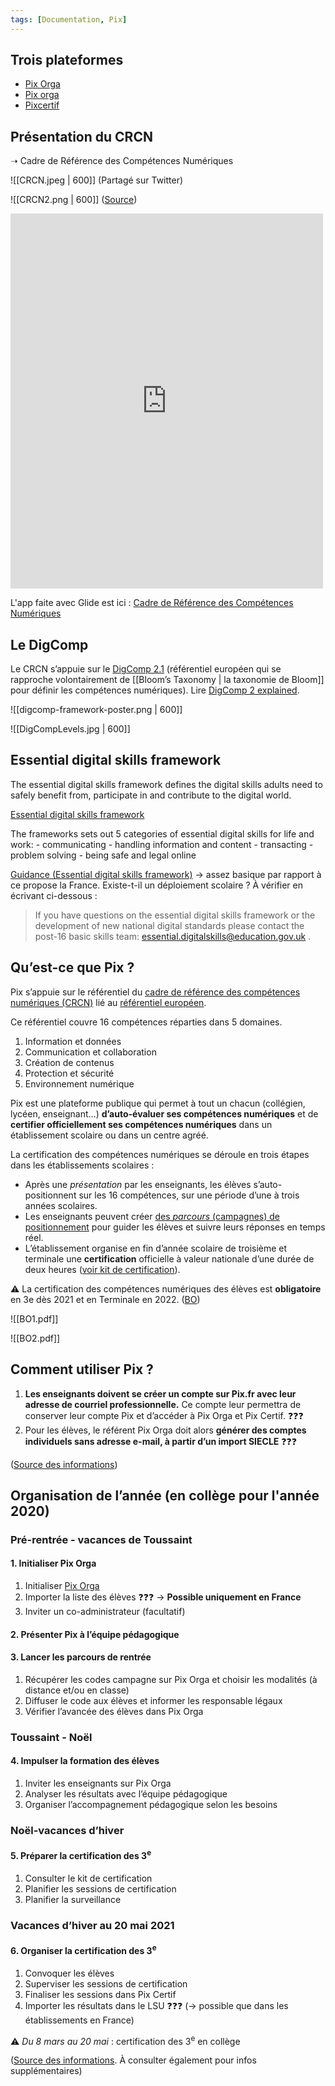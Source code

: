 ```yaml
---
tags: [Documentation, Pix]
---
```


## Trois plateformes
- [Pix Orga](https://orga.pix.fr/)
- [Pix orga](https://orga.pix.fr)
- [Pixcertif](https://certif.pix.fr/connexion)

## Présentation du CRCN
➝ Cadre de Référence des Compétences Numériques

![[CRCN.jpeg | 600]]
(Partagé sur Twitter)

![[CRCN2.png | 600]]
([Source](https://dane.ac-lyon.fr/spip/Infographie-CRCN))

<iframe border=0 frameborder=0 height=600 width=500   
 src="https://twitframe.com/show?url=https://twitter.com/fredericlandru/status/1234514039595831297?s=21"></iframe>

 L'app faite avec Glide est ici : [Cadre de Référence des Compétences Numériques](https://crcn68.glideapp.io)

## Le DigComp
Le CRCN s’appuie sur le [DigComp 2.1](https://joint-research-centre.ec.europa.eu/digcomp/digital-competence-framework_en) (référentiel européen qui se rapproche volontairement de [[Bloom’s Taxonomy | la taxonomie de Bloom]] pour définir les compétences numériques). Lire [DigComp 2 explained](https://joint-research-centre.ec.europa.eu/system/files/2016-06/DIGCOMP-FINAL-%2520UPDATED%252002-06-2016.pdf).

![[digcomp-framework-poster.png | 600]]

![[DigCompLevels.jpg | 600]]

## Essential digital skills framework
The essential digital skills framework defines the digital skills adults need to safely benefit from, participate in and contribute to the digital world.

[Essential digital skills framework](https://www.gov.uk/government/publications/essential-digital-skills-framework)

The frameworks sets out 5 categories of essential digital skills for life and work:
	- communicating
	- handling information and content
	- transacting
	- problem solving
	- being safe and legal online

[Guidance (Essential digital skills framework)](https://www.gov.uk/government/publications/essential-digital-skills-framework/essential-digital-skills-framework) -> assez basique par rapport à ce propose la France. Existe-t-il un déploiement scolaire ? À vérifier en écrivant ci-dessous :

> If you have questions on the essential digital skills framework or the development of new national digital standards please contact the post-16 basic skills team:  [essential.digitalskills@education.gov.uk](mailto:essential.digitalskills@education.gov.uk) .

## Qu’est-ce que Pix ?
Pix s’appuie sur le référentiel du  [cadre de référence des compétences numériques (CRCN)](http://eduscol.education.fr/cid111189/cadre-de-reference-des-competences-numeriques-pour-l-ecole-et-le-college.html)  lié au [référentiel européen](https://cache.media.eduscol.education.fr/file/CRCNum/05/1/web-digcomp2.1pdf_(online)_1154051.pdf).

Ce référentiel couvre 16 compétences réparties dans 5 domaines. 

1. Information et données
2. Communication et collaboration
3. Création de contenus
4. Protection et sécurité
5. Environnement numérique

Pix est une plateforme publique qui permet à tout un chacun (collégien, lycéen, enseignant…) **d’auto-évaluer ses compétences numériques** et de **certifier officiellement ses compétences numériques** dans un établissement scolaire ou dans un centre agréé. 

La certification des compétences numériques se déroule en trois étapes dans les établissements scolaires :

- Après une *présentation* par les enseignants, les élèves s’auto-positionnent sur les 16 compétences, sur une période d’une à trois années scolaires. 
- Les enseignants peuvent créer [des *parcours* (campagnes) de positionnement](https://cloud.pix.fr/s/3joGMGYWSpmHg5w) pour guider les élèves et suivre leurs réponses en temps réel.
- L’établissement organise en fin d’année scolaire de troisième et terminale une **certification** officielle à valeur nationale d’une durée de deux heures ([voir kit de certification](https://cloud.pix.fr/s/GqwW6dFDDrHezfS)). 

⚠️ La certification des compétences numériques des élèves est **obligatoire** en 3e dès 2021 et en Terminale en 2022. ([BO](https://www.legifrance.gouv.fr/loda/id/JORFTEXT000039005181/2021-01-12/))

![[BO1.pdf]]

![[BO2.pdf]]

## Comment utiliser Pix ?
1. **Les enseignants doivent se créer un compte sur Pix.fr avec leur adresse de courriel professionnelle.** Ce compte leur permettra de conserver leur compte Pix et d’accéder à Pix Orga et Pix Certif. ❓❓❓
2. Pour les élèves, le référent Pix Orga doit alors **générer des comptes individuels sans adresse e-mail, à partir d’un import SIECLE** ❓❓❓

([Source des informations](http://www.dane.ac-versailles.fr/etre-accompagne-se-former/que-sont-pix-et-le-referentiel-de-competences-numeriques))

## Organisation de l’année (en collège pour l'année 2020)
### Pré-rentrée - vacances de Toussaint
#### 1. Initialiser Pix Orga
1. Initialiser [Pix Orga](https://orga.pix.fr/connexion)
2. Importer la liste des élèves ❓❓❓ -> **Possible uniquement en France**
3. Inviter un co-administrateur (facultatif)

#### 2. Présenter Pix à l’équipe pédagogique

#### 3. Lancer les parcours de rentrée
1. Récupérer les codes campagne sur Pix Orga et choisir les modalités (à distance et/ou en classe)
2. Diffuser le code aux élèves et informer les responsable légaux
3. Vérifier l’avancée des élèves dans Pix Orga

### Toussaint - Noël
#### 4. Impulser la formation des élèves
1. Inviter les enseignants sur Pix Orga
2. Analyser les résultats avec l’équipe pédagogique
3. Organiser l’accompagnement pédagogique selon les besoins

### Noël-vacances d’hiver
#### 5. Préparer la certification des 3<sup>e</sup>
1. Consulter le kit de certification
2. Planifier les sessions de certification
3. Planifier la surveillance

### Vacances d’hiver au 20 mai 2021
#### 6. Organiser la certification des 3<sup>e</sup>
1. Convoquer les élèves
2. Superviser les sessions de certification
3. Finaliser les sessions dans Pix Certif
4. Importer les résultats dans le LSU ❓❓❓ (-> possible que dans les établissements en France)

⚠️ *Du 8 mars au 20 mai* : certification des 3<sup>e</sup> en collège

([Source des informations](https://view.genial.ly/5f295b80302a810d2ff9fa60). À consulter également pour infos supplémentaires)